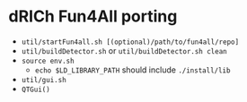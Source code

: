 # dRICh Fun4All porting

- `util/startFun4all.sh [(optional)/path/to/fun4all/repo]`
- `util/buildDetector.sh` or `util/buildDetector.sh clean`
- `source env.sh`
  - `echo $LD_LIBRARY_PATH` should include `./install/lib`
- `util/gui.sh`
- `QTGui()`
